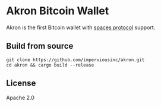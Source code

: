 # Akron Bitcoin Wallet

Akron is the first Bitcoin wallet with [spaces protocol](https://spacesprotocol.org) support.



## Build from source

```
git clone https://github.com/imperviousinc/akron.git
cd akron && cargo build --release
```

## License

Apache 2.0
